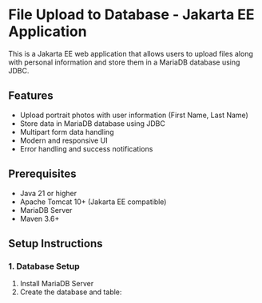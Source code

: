 # File Upload to Database - Jakarta EE Application

This is a Jakarta EE web application that allows users to upload files along with personal information and store them in a MariaDB database using JDBC.

## Features

- Upload portrait photos with user information (First Name, Last Name)
- Store data in MariaDB database using JDBC
- Multipart form data handling
- Modern and responsive UI
- Error handling and success notifications

## Prerequisites

- Java 21 or higher
- Apache Tomcat 10+ (Jakarta EE compatible)
- MariaDB Server
- Maven 3.6+

## Setup Instructions

### 1. Database Setup

1. Install MariaDB Server
2. Create the database and table:
